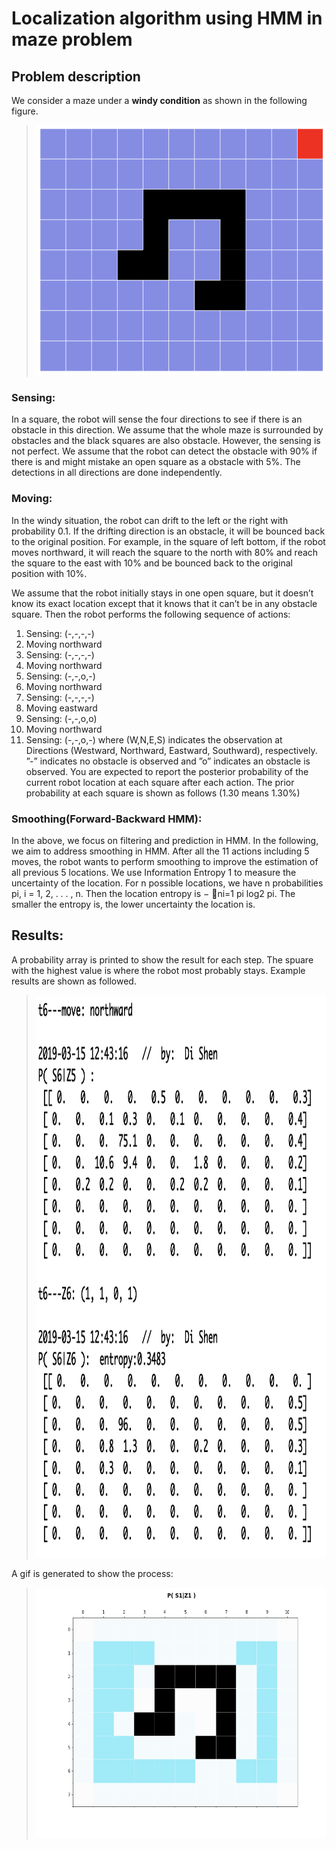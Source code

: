 # Localization algorithm using HMM in maze problem

## Problem description

We consider a maze under a **windy condition** as shown in the following figure. 

><div align=center><img width="550" height="400" src="https://github.com/saddiesh/Algorithms/blob/master/HMM_maze_localization/initial_maze.png"/>


### **Sensing:**
  
  In a square, the robot will sense the four directions to see if there is an obstacle in this direction. We assume that the whole maze is surrounded by obstacles and the black squares are also obstacle. However, the sensing is not perfect. We assume that the robot can detect the obstacle with 90% if there is and might mistake an open square as a obstacle with 5%. The detections in all directions are done independently.
  
### **Moving:**
  
  In the windy situation, the robot can drift to the left or the right with probability 0.1. If the drifting direction is an obstacle, it will be bounced back to the original position. For example, in the square of left bottom, if the robot moves northward, it will reach the square to the north with 80% and reach the square to the east with 10% and be bounced back to the original position with 10%.


We assume that the robot initially stays in one open square, but it doesn’t know its exact location except that it knows that it can’t be in any obstacle square. Then the robot performs the following sequence of actions:
1. Sensing: (-,-,-,-)
2. Moving northward 
3. Sensing: (-,-,-,-)
4. Moving northward 
5. Sensing: (-,-,o,-) 
6. Moving northward 
7. Sensing: (-,-,-,-)
8. Moving eastward 
9. Sensing: (-,-,o,o)
10. Moving northward
11. Sensing: (-,-,o,-)
where (W,N,E,S) indicates the observation at Directions (Westward, Northward, Eastward, Southward), respectively. ”-” indicates no obstacle is observed and ”o” indicates an obstacle is observed.
You are expected to report the posterior probability of the current robot location at each square after each action. The prior probability at each square is shown as follows (1.30 means 1.30%)


### **Smoothing(Forward-Backward HMM):**

In the above, we focus on filtering and prediction in HMM. In the following, we aim to address smoothing in HMM. After all the 11 actions including 5 moves, the robot wants to perform smoothing to improve the estimation of all previous 5 locations.
We use Information Entropy 1 to measure the uncertainty of the location. For n possible locations, we have n probabilities pi, i = 1, 2, . . . , n. Then the location entropy is − 􏰀ni=1 pi log2 pi. The smaller the entropy is, the lower uncertainty the location is.

## Results:

A probability array is printed to show the result for each step. The spuare with the highest value is where the robot most probably stays.
Example results are shown as followed. 

><div align=center><img width="550" height="900" src="https://github.com/saddiesh/Algorithms/blob/master/HMM_maze_localization/Results.png"/>
  
A gif is generated to show the process:

><div align=center><img width="550" height="400" src="https://github.com/saddiesh/Algorithms/blob/master/HMM_maze_localization/HMM_localiztion.gif"/>


